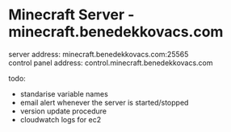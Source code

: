 # Minecraft Server - minecraft.benedekkovacs.com

server address: minecraft.benedekkovacs.com:25565  
control panel address: control.minecraft.benedekkovacs.com

todo:

-   standarise variable names
-   email alert whenever the server is started/stopped
-   version update procedure
-   cloudwatch logs for ec2
